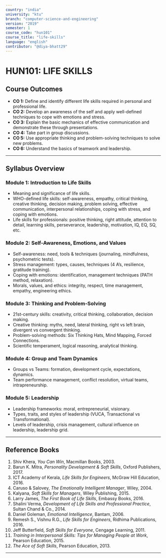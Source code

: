 ```yaml
---
country: "india"
university: "ktu"
branch: "computer-science-and-engineering"
version: "2019"
semester: 1
course_code: "hun101"
course_title: "life-skills"
language: "english"
contributor: "@diya-bhatt29"
---
```


# HUN101: LIFE SKILLS

## Course Outcomes

- **CO 1:** Define and identify different life skills required in personal and professional life.
- **CO 2:** Develop an awareness of the self and apply well-defined techniques to cope with emotions and stress.
- **CO 3:** Explain the basic mechanics of effective communication and demonstrate these through presentations.
- **CO 4:** Take part in group discussions.
- **CO 5:** Use appropriate thinking and problem-solving techniques to solve new problems.
- **CO 6:** Understand the basics of teamwork and leadership.

---

## Syllabus Overview

### Module 1: Introduction to Life Skills
- Meaning and significance of life skills.
- WHO-defined life skills: self-awareness, empathy, critical thinking, creative thinking, decision making, problem solving, effective communication, interpersonal relationships, coping with stress, and coping with emotions.
- Life skills for professionals: positive thinking, right attitude, attention to detail, learning skills, perseverance, leadership, motivation, IQ, EQ, SQ, etc.

### Module 2: Self-Awareness, Emotions, and Values
- Self-awareness: need, tools & techniques (journaling, mindfulness, psychometric tests).
- Stress management: types, causes, techniques (4 A’s, resilience, gratitude training).
- Coping with emotions: identification, management techniques (PATH method, relaxation).
- Morals, values, and ethics: integrity, respect, time management, empathy, engineering ethics.

### Module 3: Thinking and Problem-Solving
- 21st-century skills: creativity, critical thinking, collaboration, decision making.
- Creative thinking: myths, need, lateral thinking, right vs left brain, divergent vs convergent thinking.
- Problem-solving methods: Six Thinking Hats, Mind Mapping, Forced Connections.
- Scientific temperament, logical reasoning, analytical thinking.

### Module 4: Group and Team Dynamics
- Groups vs Teams: formation, development cycle, expectations, dynamics.
- Team performance management, conflict resolution, virtual teams, intrapreneurship.

### Module 5: Leadership
- Leadership frameworks: moral, entrepreneurial, visionary.
- Types, traits, and styles of leadership (VUCA, Transactional vs Transformational).
- Levels of leadership, crisis management, cultural influence on leadership, leadership grid.

---

## Reference Books

1. Shiv Khera, *You Can Win*, Macmillan Books, 2003.
2. Barun K. Mitra, *Personality Development & Soft Skills*, Oxford Publishers, 2017.
3. ICT Academy of Kerala, *Life Skills for Engineers*, McGraw Hill Education, 2016.
4. Caruso & Salovey, *The Emotionally Intelligent Manager*, Wiley, 2004.
5. Kalyana, *Soft Skills for Managers*, Wiley Publishing, 2015.
6. Larry James, *The First Book of Life Skills*, Embassy Books, 2016.
7. Shalini Verma, *Development of Life Skills and Professional Practice*, Sultan Chand & Co., 2014.
8. Daniel Goleman, *Emotional Intelligence*, Bantam, 2006.
9. Remesh S., Vishnu R.G., *Life Skills for Engineers*, Ridhima Publications, 2016.
10. Jeff Butterfield, *Soft Skills for Everyone*, Cengage Learning, 2011.
11. *Training in Interpersonal Skills: Tips for Managing People at Work*, Pearson Education, 2015.
12. *The Ace of Soft Skills*, Pearson Education, 2013.

---

